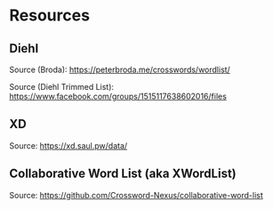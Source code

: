 # Resources

## Diehl

Source (Broda): https://peterbroda.me/crosswords/wordlist/

Source (Diehl Trimmed List): https://www.facebook.com/groups/1515117638602016/files



## XD

Source: https://xd.saul.pw/data/


## Collaborative Word List (aka XWordList)

Source: https://github.com/Crossword-Nexus/collaborative-word-list
